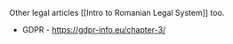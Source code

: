 Other legal articles [[Intro to Romanian Legal System]] too.


- GDPR - https://gdpr-info.eu/chapter-3/
